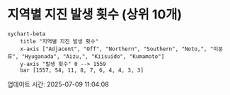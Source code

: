 # 지역별 지진 발생 횟수 (상위 10개)

```mermaid
xychart-beta
    title "지역별 지진 발생 횟수"
    x-axis ["Adjacent", "Off", "Northern", "Southern", "Noto,", "미분류", "Hyuganada", "Aizu,", "Kiisuido", "Kumamoto"]
    y-axis "발생 횟수" 0 --> 1559
    bar [1557, 54, 11, 8, 7, 6, 4, 4, 3, 3]
```

업데이트 시간: 2025-07-09 11:04:08
